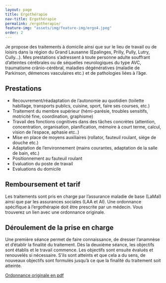 ```yaml
---
layout: page
title: Ergothérapie
nav-title: Ergothérapie
permalink: /ergotherapie/
feature-img: "assets/img/feature-img/ergo4.jpeg"
order: 2
---
```


Je propose des traitements à domicile ainsi que sur le lieu de travail ou de loisirs dans la région du Grand Lausanne (Epalinges, Prilly, Pully, Lutry, Cully…).
Mes prestations s’adressent à toute personne adulte souffrant d’atteintes cérébrales ou de séquelles neurologiques du type AVC, traumatisme crânio-cérébral, maladies dégénératives (maladie de Parkinson, démences vasculaires etc.) et de pathologies liées à l’âge.

## Prestations

- Recouvrement/réadaptation de l’autonomie au quotidien (toilette habillage, transports publics, cuisine, sport, faire ses courses, etc.)
- Traitement du membre supérieur (hémi-parésie, troubles sensitifs, motricité fine, coordination, graphisme)
- Travail des fonctions cognitives dans des tâches concrètes (attention, concentration, organisation, planification, mémoire à court terme, calcul, vision de l’espace, aphasie etc..)
- Mise en place de moyens auxiliaires (rollator, fauteuil roulant, siège de douche etc.)
- Adaptation de l’environnement (mains courantes, adaptation de la salle de bain, etc.)
- Positionnement au fauteuil roulant
- Evaluation du poste de travail
- Evaluations du domicile


## Remboursement et tarif

Les traitements sont pris en charge par l’assurance maladie de base (LaMal) ainsi que par les assurances sociales (LAA et AI). Une ordonnance spécifique à l’ergothérapie doit être prescrite par un médecin. Vous trouverez un lien avec une ordonnance originale.

## Déroulement de la prise en charge

Une première séance permet de faire connaissance, de dresser l’anamnèse et d’établir la finalité du traitement. Dès la deuxième séance, les objectifs sont établis et le travail commence.
Les objectifs sont ensuite évalués et renouvelés si nécessaire. S’ils sont atteints et que cela a du sens, de nouveaux objectifs sont formulés jusqu’à ce que la finalité du traitement soit atteinte.


[Ordonnance originale en pdf](/assets/Ordonnance_originale.pdf)


